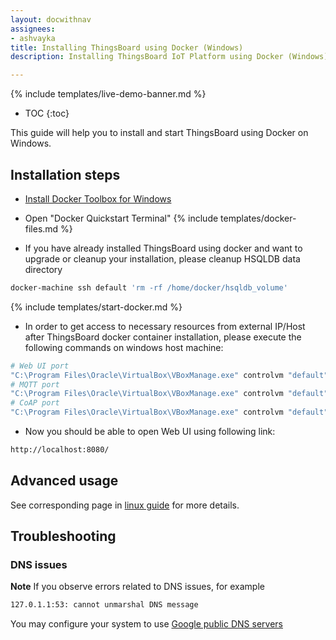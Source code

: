 ```yaml
---
layout: docwithnav
assignees:
- ashvayka
title: Installing ThingsBoard using Docker (Windows)
description: Installing ThingsBoard IoT Platform using Docker (Windows)

---
```


{% include templates/live-demo-banner.md %}

* TOC
{:toc}

This guide will help you to install and start ThingsBoard using Docker on Windows.


## Installation steps

- [Install Docker Toolbox for Windows](https://docs.docker.com/toolbox/toolbox_install_windows/)
- Open "Docker Quickstart Terminal"
{% include templates/docker-files.md %}
      
- If you have already installed ThingsBoard using docker and want to upgrade or cleanup your installation, please cleanup HSQLDB data directory
      
```bash
docker-machine ssh default 'rm -rf /home/docker/hsqldb_volume'
```

{% include templates/start-docker.md %}
   
- In order to get access to necessary resources from external IP/Host after ThingsBoard docker container installation,
  please execute the following commands on windows host machine:

```bash
# Web UI port
"C:\Program Files\Oracle\VirtualBox\VBoxManage.exe" controlvm "default" natpf1 "tcp-port8080,tcp,,8080,,8080"
# MQTT port
"C:\Program Files\Oracle\VirtualBox\VBoxManage.exe" controlvm "default" natpf1 "tcp-port1883,tcp,,1883,,1883"
# CoAP port
"C:\Program Files\Oracle\VirtualBox\VBoxManage.exe" controlvm "default" natpf1 "tcp-port5683,tcp,,5683,,5683"
```
   
- Now you should be able to open Web UI using following link:
   
```bash
http://localhost:8080/
```

## Advanced usage

See corresponding page in [linux guide](/docs/user-guide/install/docker/#advanced-usage) for more details.

## Troubleshooting

### DNS issues

**Note** If you observe errors related to DNS issues, for example

```bash
127.0.1.1:53: cannot unmarshal DNS message
```

You may configure your system to use [Google public DNS servers](https://developers.google.com/speed/public-dns/docs/using#windows)

